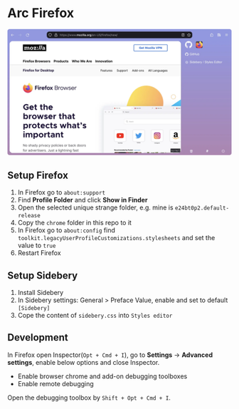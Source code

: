 # Arc Firefox

![](./arc-firefox.webp)

## Setup Firefox

1. In Firefox go to `about:support`
1. Find **Profile Folder** and click **Show in Finder**
1. Open the selected unique strange folder, e.g. mine is `e24bt0p2.default-release`
1. Copy the `chrome` folder in this repo to it
1. In Firefox go to `about:config` find `toolkit.legacyUserProfileCustomizations.stylesheets` and set the value to `true`
1. Restart Firefox

## Setup Sidebery

1. Install Sidebery
1. In Sidebery settings: General > Preface Value, enable and set to default `[Sidebery] `
1. Cope the content of `sidebery.css` into `Styles editor`

## Development

In Firefox open Inspector(`Opt + Cmd + I`), go to **Settings** -> **Advanced settings**, enable below options and close Inspector.

- Enable browser chrome and add-on debugging toolboxes
- Enable remote debugging

Open the debugging toolbox by `Shift + Opt + Cmd + I`.

